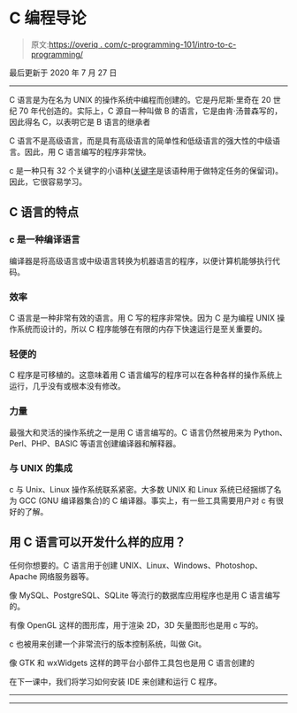 # C 编程导论

> 原文:[https://overiq . com/c-programming-101/intro-to-c-programming/](https://overiq.com/c-programming-101/intro-to-c-programming/)

最后更新于 2020 年 7 月 27 日

* * *

C 语言是为在名为 UNIX 的操作系统中编程而创建的。它是丹尼斯·里奇在 20 世纪 70 年代创造的。实际上，C 源自一种叫做 B 的语言，它是由肯·汤普森写的，因此得名 C，以表明它是 B 语言的继承者

C 语言不是高级语言，而是具有高级语言的简单性和低级语言的强大性的中级语言。因此，用 C 语言编写的程序非常快。

c 是一种只有 32 个关键字的小语种([关键字](https://overiq.com/c-programming-101/keywords-and-identifiers/#keywords)是该语种用于做特定任务的保留词)。因此，它很容易学习。

## C 语言的特点

### c 是一种编译语言

编译器是将高级语言或中级语言转换为机器语言的程序，以便计算机能够执行代码。

### 效率

C 语言是一种非常有效的语言。用 C 写的程序非常快。因为 C 是为编程 UNIX 操作系统而设计的，所以 C 程序能够在有限的内存下快速运行是至关重要的。

### 轻便的

C 程序是可移植的。这意味着用 C 语言编写的程序可以在各种各样的操作系统上运行，几乎没有或根本没有修改。

### 力量

最强大和灵活的操作系统之一是用 C 语言编写的。C 语言仍然被用来为 Python、Perl、PHP、BASIC 等语言创建编译器和解释器。

### 与 UNIX 的集成

c 与 Unix、Linux 操作系统联系紧密。大多数 UNIX 和 Linux 系统已经捆绑了名为 GCC (GNU 编译器集合)的 C 编译器。事实上，有一些工具需要用户对 c 有很好的了解。

## 用 C 语言可以开发什么样的应用？

任何你想要的。C 语言用于创建 UNIX、Linux、Windows、Photoshop、Apache 网络服务器等。

像 MySQL、PostgreSQL、SQLite 等流行的数据库应用程序也是用 C 语言编写的。

有像 OpenGL 这样的图形库，用于渲染 2D，3D 矢量图形也是用 c 写的。

c 也被用来创建一个非常流行的版本控制系统，叫做 Git。

像 GTK 和 wxWidgets 这样的跨平台小部件工具包也是用 C 语言创建的

在下一课中，我们将学习如何安装 IDE 来创建和运行 C 程序。

* * *

* * *